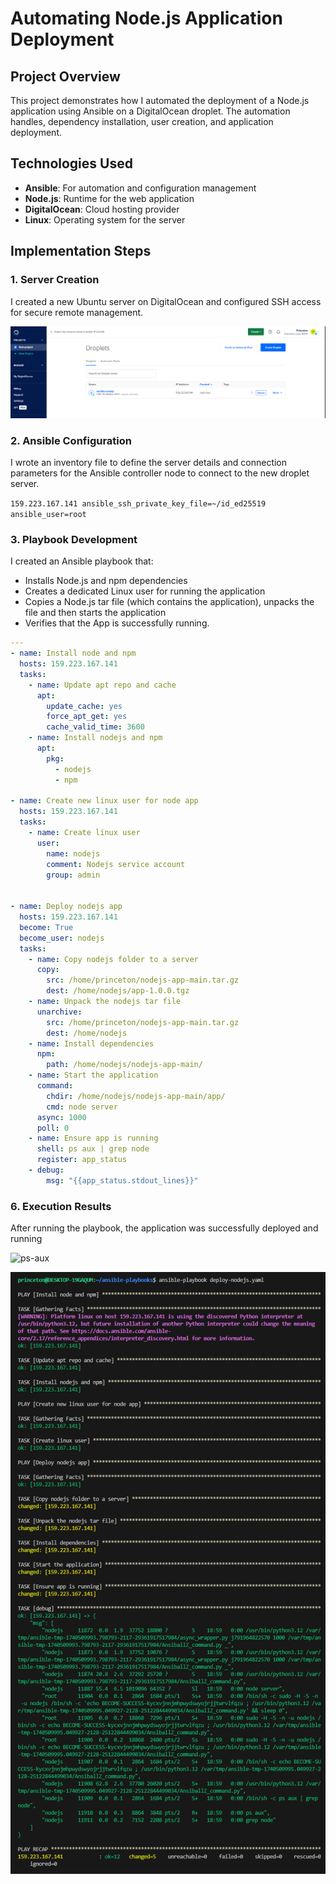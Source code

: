 # Automating Node.js Application Deployment

## Project Overview

This project demonstrates how I automated the deployment of a Node.js application using Ansible on a DigitalOcean droplet. The automation handles, dependency installation, user creation, and application deployment.

## Technologies Used

- **Ansible**: For automation and configuration management
- **Node.js**: Runtime for the web application
- **DigitalOcean**: Cloud hosting provider
- **Linux**: Operating system for the server

## Implementation Steps

### 1. Server Creation

I created a new Ubuntu server on DigitalOcean and configured SSH access for secure remote management.

![droplet](https://github.com/Princeton45/nodejs-ansible-deploy/blob/main/images/droplet.png)

### 2. Ansible Configuration

I wrote an inventory file to define the server details and connection parameters for the Ansible controller node to connect to the new droplet server.

`159.223.167.141 ansible_ssh_private_key_file=~/id_ed25519 ansible_user=root`


### 3. Playbook Development

I created an Ansible playbook that:
- Installs Node.js and npm dependencies
- Creates a dedicated Linux user for running the application
- Copies a Node.js tar file (which contains the application), unpacks the file and then starts the application
- Verifies that the App is successfully running.

```yaml
---
- name: Install node and npm
  hosts: 159.223.167.141
  tasks:
    - name: Update apt repo and cache
      apt:
        update_cache: yes
        force_apt_get: yes
        cache_valid_time: 3600
    - name: Install nodejs and npm
      apt:
        pkg:
          - nodejs
          - npm

- name: Create new linux user for node app
  hosts: 159.223.167.141
  tasks:
    - name: Create linux user
      user:
        name: nodejs
        comment: Nodejs service account
        group: admin


- name: Deploy nodejs app
  hosts: 159.223.167.141
  become: True
  become_user: nodejs
  tasks:
    - name: Copy nodejs folder to a server
      copy: 
        src: /home/princeton/nodejs-app-main.tar.gz
        dest: /home/nodejs/app-1.0.0.tgz
    - name: Unpack the nodejs tar file
      unarchive: 
        src: /home/princeton/nodejs-app-main.tar.gz
        dest: /home/nodejs
    - name: Install dependencies
      npm:
        path: /home/nodejs/nodejs-app-main/
    - name: Start the application
      command:
        chdir: /home/nodejs/nodejs-app-main/app/
        cmd: node server
      async: 1000
      poll: 0
    - name: Ensure app is running
      shell: ps aux | grep node
      register: app_status
    - debug:
        msg: "{{app_status.stdout_lines}}"
```


### 6. Execution Results

After running the playbook, the application was successfully deployed and running

![ps-aux](https://github.com/Princeton45/nodejs-ansible-deploy/blob/main/images/ps-aux.png)

![ansible-playbook](https://github.com/Princeton45/nodejs-ansible-deploy/blob/main/images/ansible-playbook.png)

